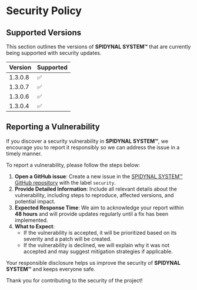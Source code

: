 # Security Policy

## Supported Versions

This section outlines the versions of **SPIDYNAL SYSTEM™** that are currently being supported with security updates.

| Version   | Supported          |
| -------   | ------------------ |
| 1.3.0.8   | :white_check_mark: |
| 1.3.0.7   | :white_check_mark: |
| 1.3.0.6   | :white_check_mark: |
| 1.3.0.4   | :white_check_mark: |

## Reporting a Vulnerability

If you discover a security vulnerability in **SPIDYNAL SYSTEM™**, we encourage you to report it responsibly so we can address the issue in a timely manner.

To report a vulnerability, please follow the steps below:

1. **Open a GitHub issue**: Create a new issue in the [SPIDYNAL SYSTEM™ GitHub repository](https://github.com/maiz-an/SPIDYNAL-SYSTEM) with the label `security`.
2. **Provide Detailed Information**: Include all relevant details about the vulnerability, including steps to reproduce, affected versions, and potential impact.
3. **Expected Response Time**: We aim to acknowledge your report within **48 hours** and will provide updates regularly until a fix has been implemented.
4. **What to Expect**: 
   - If the vulnerability is accepted, it will be prioritized based on its severity and a patch will be created.
   - If the vulnerability is declined, we will explain why it was not accepted and may suggest mitigation strategies if applicable.
   
Your responsible disclosure helps us improve the security of **SPIDYNAL SYSTEM™** and keeps everyone safe.

Thank you for contributing to the security of the project!
